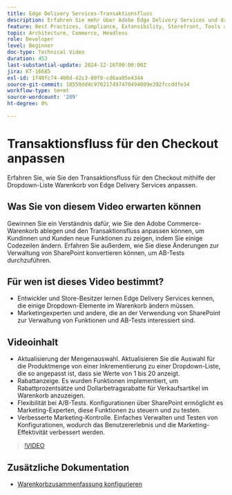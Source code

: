 ```yaml
---
title: Edge Delivery Services-Transaktionsfluss
description: Erfahren Sie mehr über Adobe Edge Delivery Services und darüber, wie Sie den Transaktionsfluss ändern können.
feature: Best Practices, Compliance, Extensibility, Storefront, Tools and External Services
topic: Architecture, Commerce, Headless
role: Developer
level: Beginner
doc-type: Technical Video
duration: 453
last-substantial-update: 2024-12-16T00:00:00Z
jira: KT-16685
exl-id: 1f48fc74-400d-42c3-80f0-cd6aa95e4344
source-git-commit: 18559dd4c970217497470494009e392fccddfe34
workflow-type: tm+mt
source-wordcount: '209'
ht-degree: 0%

---
```


# Transaktionsfluss für den Checkout anpassen

Erfahren Sie, wie Sie den Transaktionsfluss für den Checkout mithilfe der Dropdown-Liste Warenkorb von Edge Delivery Services anpassen.

## Was Sie von diesem Video erwarten können

Gewinnen Sie ein Verständnis dafür, wie Sie den Adobe Commerce-Warenkorb ablegen und den Transaktionsfluss anpassen können, um Kundinnen und Kunden neue Funktionen zu zeigen, indem Sie einige Codezeilen ändern.  Erfahren Sie außerdem, wie Sie diese Änderungen zur Verwaltung von SharePoint konvertieren können, um AB-Tests durchzuführen.

## Für wen ist dieses Video bestimmt?

* Entwickler und Store-Besitzer lernen Edge Delivery Services kennen, die einige Dropdown-Elemente im Warenkorb ändern müssen.
* Marketingexperten und andere, die an der Verwendung von SharePoint zur Verwaltung von Funktionen und AB-Tests interessiert sind.

## Videoinhalt

* Aktualisierung der Mengenauswahl. Aktualisieren Sie die Auswahl für die Produktmenge von einer Inkrementierung zu einer Dropdown-Liste, die so angepasst ist, dass sie Werte von 1 bis 20 anzeigt.
* Rabattanzeige. Es wurden Funktionen implementiert, um Rabattprozentsätze und Dollarbetragsrabatte für Verkaufsartikel im Warenkorb anzuzeigen.
* Flexibilität bei A/B-Tests. Konfigurationen über SharePoint ermöglicht es Marketing-Experten, diese Funktionen zu steuern und zu testen.
* Verbesserte Marketing-Kontrolle. Einfaches Verwalten und Testen von Konfigurationen, wodurch das Benutzererlebnis und die Marketing-Effektivität verbessert werden.

>[!VIDEO](https://video.tv.adobe.com/v/3442351?learn=on)

## Zusätzliche Dokumentation

* [Warenkorbzusammenfassung konfigurieren](https://experienceleague.adobe.com/developer/commerce/storefront/dropins/cart/tutorials/configure-cart-summary/)
